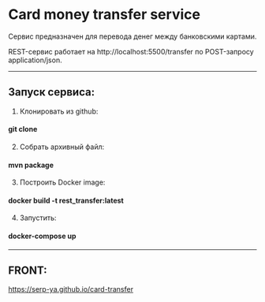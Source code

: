 # Card money transfer service

Сервис предназначен для перевода денег между банковскими картами.

REST-сервис работает на http://localhost:5500/transfer по POST-запросу application/json.

---

## Запуск сервиса:

1. Клонировать из github:
#### git clone
2. Собрать архивный файл:
#### mvn package
3. Построить Docker image:
#### docker build -t rest_transfer:latest
4. Запустить:
#### docker-compose up

---

## FRONT:
https://serp-ya.github.io/card-transfer